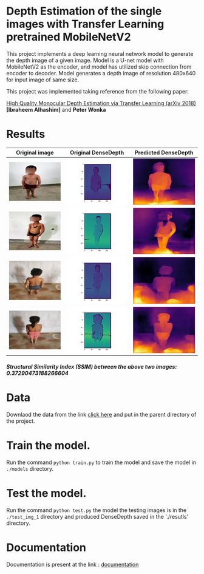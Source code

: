 # Depth Estimation of the single images with Transfer Learning pretrained MobileNetV2

This project implements a deep learning neural network model to generate the depth image of a given image.
Model is a U-net model with MobileNetV2 as the encoder, and model has utilized skip connection from encoder to decoder.
Model generates a depth image of resolution 480x640 for input image of same size.


This project was implemented taking reference from the following paper: 

[High Quality Monocular Depth Estimation via Transfer Learning (arXiv 2018)](https://arxiv.org/abs/1812.11941)
**[Ibraheem Alhashim]** and **Peter Wonka** 

# Results 

| Original image                    | Original DenseDepth                | Predicted DenseDepth                   |
| ----------------------------------- | ----------------------------------- | ------------------------------------------- |
| ![Project](results/0_image.jpg) | ![Project](original_depth/depth0.png) | ![Project](results/0_depth.jpg)  |
| ![Project](results/1_image.jpg) | ![Project](original_depth/depth1.png) | ![Project](results/1_depth.jpg)  |
| ![Project](results/2_image.jpg) | ![Project](original_depth/depth2.png) | ![Project](results/2_depth.jpg)  |
| ![Project](results/3_image.jpg) | ![Project](original_depth/depth3.png) | ![Project](results/3_depth.jpg)  |


##### Structural Similarity Index (SSIM) between the above two images: 0.37290473188266604
# Data 
Downlaod the data from the link [click here](www.google.com) and put in the parent directory of the project. 

# Train the model. 

Run the command `python train.py` to train the model and save the model in `./models` directory. 

# Test the model.
Run the command `python test.py` the model the testing images is in the `./test_img_1` directory and produced DenseDepth saved in the './resutls' directory. 

# Documentation 
Documentation is present at the link : [documentation](https://vikash9899.github.io/depth_estimation/)


















































